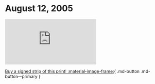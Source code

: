 # August 12, 2005

![](https://www.achewood.com/comic.php?date=08122005)

[Buy a signed strip of this print! :material-image-frame:](https://achewood-holiday-pop-up.myshopify.com/products/strip#08122005){ .md-button .md-button--primary }
